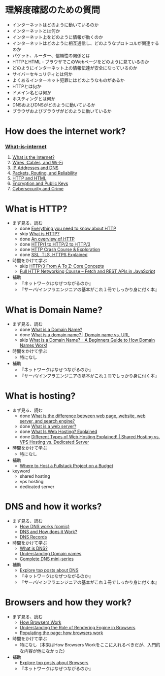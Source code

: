 # 理解度確認のための質問
* インターネットはどのように動いているのか
* インターネットとは何か
* インターネット上をどのように情報が動くのか
* インターネットはどのように相互通信し、どのようなプロトコルが関連するのか
* パケット、ルーター、信頼性の関係とは
* HTTPとHTML - ブラウザでこのWebページをどのように見ているのか
* どのようにインターネット上の情報伝達が安全になっているのか
* サイバーセキュリティとは何か
* よくあるインターネット犯罪にはどのようなものがあるか
* HTTPとは何か
* ドメイン名とは何か
* ホスティングとは何か
* DNSおよびDNSがどのように動いているか
* ブラウザおよびブラウザがどのように動いているか

# How does the internet work?
### [What-is-internet](https://roadmap.sh/guides/what-is-internet)
1. [What is the Internet?](https://youtu.be/Dxcc6ycZ73M)
2. [Wires, Cables, and Wi-Fi](https://youtu.be/ZhEf7e4kopM)
3. [IP Addresses and DNS](https://youtu.be/5o8CwafCxnU)
4. [Packets, Routing, and Reliability](https://youtu.be/AYdF7b3nMto)
5. [HTTP and HTML](https://youtu.be/kBXQZMmiA4s)
6. [Encryption and Public Keys](https://youtu.be/ZghMPWGXexs)
7. [Cybersecurity and Crime](https://youtu.be/AuYNXgO_f3Y)

# What is HTTP?
* まず見る、読む
  * done [Everything you need to know about HTTP](https://cs.fyi/guide/http-in-depth)
  * skip [What is HTTP?](https://www.cloudflare.com/en-gb/learning/ddos/glossary/hypertext-transfer-protocol-http/)
  * done [An overview of HTTP](https://developer.mozilla.org/en-US/docs/Web/HTTP/Overview)
  * done [HTTP/1 to HTTP/2 to HTTP/3](https://www.youtube.com/watch?v=a-sBfyiXysI)
  * done [HTTP Crash Course & Exploration](https://www.youtube.com/watch?v=iYM2zFP3Zn0)
  * done [SSL, TLS, HTTPS Explained](https://www.youtube.com/watch?v=j9QmMEWmcfo)
* 時間をかけて学ぶ
  * skip [HTTP/3 From A To Z: Core Concepts](https://www.smashingmagazine.com/2021/08/http3-core-concepts-part1/)
  * [Full HTTP Networking Course – Fetch and REST APIs in JavaScript](https://www.youtube.com/watch?v=2JYT5f2isg4)
* 補助
  * 『ネットワークはなぜつながるのか』
  * 『サーバ/インフラエンジニアの基本がこれ１冊でしっかり身に付く本』

# What is Domain Name?
* まず見る、読む
  * done [What is a Domain Name?](https://developer.mozilla.org/en-US/docs/Learn/Common_questions/Web_mechanics/What_is_a_domain_name)
  * done [What is a domain name? | Domain name vs. URL](https://www.cloudflare.com/en-gb/learning/dns/glossary/what-is-a-domain-name/)
  * skip [What is a Domain Name? - A Beginners Guide to How Domain Names Work!](https://www.youtube.com/watch?v=Y4cRx19nhJk)
* 時間をかけて学ぶ
  * 特になし
* 補助
  * 『ネットワークはなぜつながるのか』
  * 『サーバ/インフラエンジニアの基本がこれ１冊でしっかり身に付く本』

# What is hosting?
* まず見る、読む
  * done [What is the difference between web page, website, web server, and search engine?](https://developer.mozilla.org/en-US/docs/Learn/Common_questions/Web_mechanics/Pages_sites_servers_and_search_engines)
  * done [What is a web server?](https://developer.mozilla.org/en-US/docs/Learn/Common_questions/Web_mechanics/What_is_a_web_server)
  * done [What Is Web Hosting? Explained](https://www.youtube.com/watch?v=htbY9-yggB0)
  * done [Different Types of Web Hosting Explained! | Shared Hosting vs. VPS Hosting vs. Dedicated Server](https://www.youtube.com/watch?v=AXVZYzw8geg)
* 時間をかけて学ぶ
  * 特になし
* 補助
  * [Where to Host a Fullstack Project on a Budget](https://www.youtube.com/watch?v=Kx_1NYYJS7Q)
* keyword
  * shared hosting
  * vps hosting
  * dedicated server

# DNS and how it works?
* まず見る、読む
  * [How DNS works (comic)](https://howdns.works/)
  * [DNS and How does it Work?](https://www.youtube.com/watch?v=Wj0od2ag5sk)
  * [DNS Records](https://www.youtube.com/watch?v=7lxgpKh_fRY)
* 時間をかけて学ぶ
  * [What is DNS?](https://www.cloudflare.com/en-gb/learning/dns/what-is-dns/)
  * [Understanding Domain names](https://developer.mozilla.org/en-US/docs/Glossary/DNS)
  * [Complete DNS mini-series](https://www.youtube.com/watch?v=zEmUuNFBgN8&list=PLTk5ZYSbd9MhMmOiPhfRJNW7bhxHo4q-K)
* 補助
  * [Explore top posts about DNS](https://app.daily.dev/tags/dns?ref=roadmapsh)
  * 『ネットワークはなぜつながるのか』
  * 『サーバ/インフラエンジニアの基本がこれ１冊でしっかり身に付く本』

# Browsers and how they work?
* まず見る、読む
  * [How Browsers Work](https://web.dev/articles/howbrowserswork?hl=ja)
  * [Understanding the Role of Rendering Engine in Browsers](https://www.browserstack.com/guide/browser-rendering-engine)
  * [Populating the page: how browsers work](https://developer.mozilla.org/en-US/docs/Web/Performance/How_browsers_work)
* 時間をかけて学ぶ
  * 特になし（本来はHow Browsers Workをここに入れるべきだが、入門的な内容が他になかった）
* 補助
  * [Explore top posts about Browsers](https://app.daily.dev/tags/browsers?ref=roadmapsh)
  * 『ネットワークはなぜつながるのか』